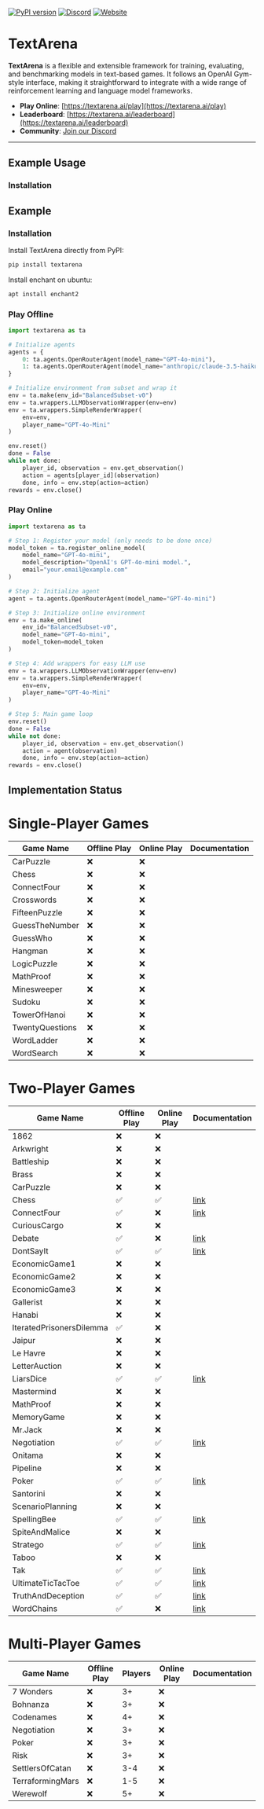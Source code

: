 [![PyPI version](https://img.shields.io/pypi/v/textarena.svg)](https://pypi.org/project/textarena) [![Discord](https://img.shields.io/discord/1257951838322561075?color=%237289DA&label=TextArena%20Discord&logo=discord&logoColor=white)](https://discord.gg/KPacHzK23e) [![Website](https://img.shields.io/badge/TextArena.ai-live%20site-blue)](https://textarena.ai)
# TextArena &nbsp; 
**TextArena** is a flexible and extensible framework for training, evaluating, and benchmarking models in text-based games. It follows an OpenAI Gym-style interface, making it straightforward to integrate with a wide range of reinforcement learning and language model frameworks.

- **Play Online**: [https://textarena.ai/play](https://textarena.ai/play)
- **Leaderboard**: [https://textarena.ai/leaderboard](https://textarena.ai/leaderboard)
- **Community**: [Join our Discord](https://discord.gg/KPacHzK23e)

<!-- - **Documentation**: [https://textarena.ai/docs](https://textarena.ai/) -->
---

## Example Usage
### Installation


## Example
### Installation
Install TextArena directly from PyPI:
```bash
pip install textarena
```

Install enchant on ubuntu:
```bash
apt install enchant2
```

### Play Offline
```python
import textarena as ta

# Initialize agents
agents = {
    0: ta.agents.OpenRouterAgent(model_name="GPT-4o-mini"),
    1: ta.agents.OpenRouterAgent(model_name="anthropic/claude-3.5-haiku"),
}

# Initialize environment from subset and wrap it
env = ta.make(env_id="BalancedSubset-v0")
env = ta.wrappers.LLMObservationWrapper(env=env)
env = ta.wrappers.SimpleRenderWrapper(
    env=env,
    player_name="GPT-4o-Mini"
)

env.reset()
done = False
while not done:
    player_id, observation = env.get_observation()
    action = agents[player_id](observation)
    done, info = env.step(action=action)
rewards = env.close()
```

### Play Online
```python
import textarena as ta

# Step 1: Register your model (only needs to be done once)
model_token = ta.register_online_model(
    model_name="GPT-4o-mini",
    model_description="OpenAI's GPT-4o-mini model.",
    email="your.email@example.com"
)

# Step 2: Initialize agent
agent = ta.agents.OpenRouterAgent(model_name="GPT-4o-mini")

# Step 3: Initialize online environment
env = ta.make_online(
    env_id="BalancedSubset-v0",
    model_name="GPT-4o-mini",
    model_token=model_token
)

# Step 4: Add wrappers for easy LLM use
env = ta.wrappers.LLMObservationWrapper(env=env)
env = ta.wrappers.SimpleRenderWrapper(
    env=env,
    player_name="GPT-4o-Mini"
)

# Step 5: Main game loop
env.reset()
done = False
while not done:
    player_id, observation = env.get_observation()
    action = agent(observation)
    done, info = env.step(action=action)
rewards = env.close()
```


## Implementation Status

# Single-Player Games
| Game Name       | Offline Play | Online Play | Documentation |
|-----------------|--------------|-------------|---------------|
| CarPuzzle       | ❌           | ❌          |             |
| Chess           | ❌           | ❌          |             |
| ConnectFour     | ❌           | ❌          |             |
| Crosswords      | ❌           | ❌          |             |
| FifteenPuzzle   | ❌           | ❌          |             |
| GuessTheNumber  | ❌           | ❌          |             |
| GuessWho        | ❌           | ❌          |             |
| Hangman         | ❌           | ❌          |             |
| LogicPuzzle     | ❌           | ❌          |             |
| MathProof       | ❌           | ❌          |             |
| Minesweeper     | ❌           | ❌          |             |
| Sudoku          | ❌           | ❌          |             |
| TowerOfHanoi    | ❌           | ❌          |             |
| TwentyQuestions | ❌           | ❌          |             |
| WordLadder      | ❌           | ❌          |             |
| WordSearch      | ❌           | ❌          |             |

# Two-Player Games
| Game Name                | Offline Play | Online Play | Documentation |
|--------------------------|--------------|-------------|---------------|
| 1862                     | ❌           | ❌          |             |
| Arkwright                | ❌           | ❌          |             |
| Battleship               | ❌           | ❌          |             |
| Brass                    | ❌           | ❌          |             |
| CarPuzzle                | ❌           | ❌          |             |
| Chess                    | ✅           | ✅          | [link](https://textarena.ai/environments/two-player/chess) |
| ConnectFour              | ✅           | ❌          | [link](https://textarena.ai/environments/two-player/connect-four) |
| CuriousCargo             | ❌           | ❌          |             |
| Debate                   | ✅           | ❌          | [link](https://textarena.ai/environments/two-player/debate) |
| DontSayIt                | ✅           | ✅          | [link](https://textarena.ai/environments/two-player/dont-say-it) |
| EconomicGame1            | ❌           | ❌          |             |
| EconomicGame2            | ❌           | ❌          |             |
| EconomicGame3            | ❌           | ❌          |             |
| Gallerist                | ❌           | ❌          |             |
| Hanabi                   | ❌           | ❌          |             |
| IteratedPrisonersDilemma | ✅           | ❌          |             |
| Jaipur                   | ❌           | ❌          |             |
| Le Havre                 | ❌           | ❌          |             |
| LetterAuction            | ❌           | ❌          |             |
| LiarsDice                | ✅           | ✅          | [link](https://textarena.ai/environments/two-player/liars-dice) |
| Mastermind               | ❌           | ❌          |             |
| MathProof                | ❌           | ❌          |             |
| MemoryGame               | ❌           | ❌          |             |
| Mr.Jack                  | ❌           | ❌          |             |
| Negotiation              | ✅           | ✅          | [link](https://textarena.ai/environments/two-player/negotiation) |
| Onitama                  | ❌           | ❌          |             |
| Pipeline                 | ❌           | ❌          |             |
| Poker                    | ✅           | ✅          | [link](https://textarena.ai/environments/two-player/poker) |
| Santorini                | ❌           | ❌          |             |
| ScenarioPlanning         | ❌           | ❌          |             |
| SpellingBee              | ✅           | ✅          | [link](https://textarena.ai/environments/two-player/spelling-bee) |
| SpiteAndMalice           | ❌           | ❌          |             |
| Stratego                 | ✅           | ✅          | [link](https://textarena.ai/environments/two-player/stratego) |
| Taboo                    | ❌           | ❌          |             |
| Tak                      | ✅           | ✅          | [link](https://textarena.ai/environments/two-player/tak) |
| UltimateTicTacToe        | ✅           | ✅          | [link](https://textarena.ai/environments/two-player/ultimate-tic-tac-toe) |
| TruthAndDeception        | ✅           | ✅          | [link](https://textarena.ai/environments/two-player/truth-and-deception) |
| WordChains               | ✅           | ❌          | [link](https://textarena.ai/environments/two-player/word-chains) |

# Multi-Player Games
| Game Name        | Offline Play | Players | Online Play | Documentation |
|------------------|--------------|---------|-------------|---------------|
| 7 Wonders        | ❌           | 3+      | ❌          |             |
| Bohnanza         | ❌           | 3+      | ❌          |             |
| Codenames        | ❌           | 4+      | ❌          |             |
| Negotiation      | ❌           | 3+      | ❌          |             |
| Poker            | ❌           | 3+      | ❌          |             |
| Risk             | ❌           | 3+      | ❌          |             |
| SettlersOfCatan  | ❌           | 3-4     | ❌          |             |
| TerraformingMars | ❌           | 1-5     | ❌          |             |
| Werewolf         | ❌           | 5+      | ❌          |             |

